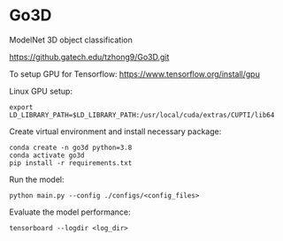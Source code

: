# Go3D
ModelNet 3D object classification

https://github.gatech.edu/tzhong9/Go3D.git

To setup GPU for Tensorflow:
https://www.tensorflow.org/install/gpu

Linux GPU setup:
```
export LD_LIBRARY_PATH=$LD_LIBRARY_PATH:/usr/local/cuda/extras/CUPTI/lib64
```

Create virtual environment and install necessary package:
```
conda create -n go3d python=3.8
conda activate go3d
pip install -r requirements.txt
```

Run the model:
```
python main.py --config ./configs/<config_files>
```

Evaluate the model performance:
```
tensorboard --logdir <log_dir>
```

